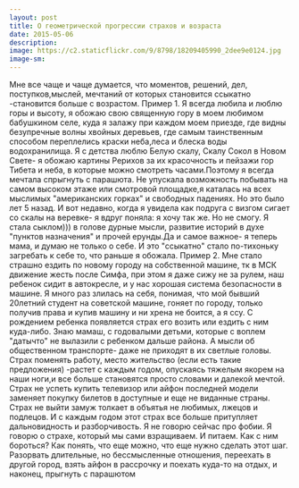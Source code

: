 ```yaml
---
layout: post
title: О геометрической прогрессии страхов и возраста
date: 2015-05-06
description: 
image: https://c2.staticflickr.com/9/8798/18209405990_2dee9e0124.jpg
image-sm: 
---
```

Мне все чаще и чаще думается, что моментов, решений, дел, поступков,мыслей, мечтаний от которых становится ссыкатно -становится больше с возрастом. Пример 1. Я всегда любила и люблю горы и высоту, я обожаю свою священную гору в моем любимом бабушкином селе, куда я залажу при каждом моем приезде, где видны безупречные волны хвойных деревьев, где самым таинственным способом переплелись краски неба,леса и блеска воды водохранилища. Я с детства люблю Белую скалу, Скалу Сокол в Новом Свете- я обожаю картины Рерихов за их красочность и пейзажи гор Тибета и неба, в которые можно смотреть часами.Поэтому я всегда мечтала спрыгнуть с парашюта. Не упускала возможность побывать на самом высоком этаже или смотровой площадке,я каталась на всех мыслимых "американских горках" и свободных падениях. Но это было лет 5 назад. И вот недавно, когда я увидела как подруга с визгом сигает со скалы на веревке- я вдруг поняла: я хочу так же. Но не смогу. Я стала сыклом))) в голове дурные мысли, развитие историй в духе "пунктов назначения" и прочей ерунды.Да и самое важное- я теперь мама, и думаю не только о себе. И это "ссыкатно" стало по-тихоньку загребать к себе то, что раньше я обожала. 
Пример 2. Мне стало страшно ездить по новому городу на собственной машине, тк в МСК движение жесть после Симфа, при этом я даже сижу не за рулем, наш ребенок сидит в автокресле, и у нас хорошая система безопасности в машине. Я много раз злилась на себя, понимая, что мой бывший 20летний студент на советской машине, гоняет по городу, только получив права и купив машину и ни хрена не боится, а я ссу. 
С рождением ребенка появляется страх его возить или ездить с ним куда-либо. Знаю мамаш, с годовалыми детьми, которые с воплем "датычто" не вылазили с ребенком дальше района. А мысли об общественном транспорте- даже не приходят в их светлые головы. Страх поменять работу, место жительство (если есть такие предложения) -растет с каждым годом, опускаясь тяжелым якорем на наши ноги,и все больше становятся просто словами и далекой мечтой. Страх не успеть купить телевизор или айфон последней модели заменяет покупку билетов в доступные и еще не виданные страны.
Страх не выйти замуж толкает в объятья не любимых, лжецов и подлецов. И с каждым годом этот страх все больше притупляет дальновидность и разборчивость. Я не говорю сейчас про фобии. Я говорю о страхе, который мы сами взращиваем. И питаем. Как с ним бороться? Как понять, что еще можно, что еще нужно сделать этот шаг. Разорвать длительные, но бессмысленные отношения, переехать в другой город, взять айфон в рассрочку и поехать куда-то на отдых, и наконец, прыгнуть с парашютом